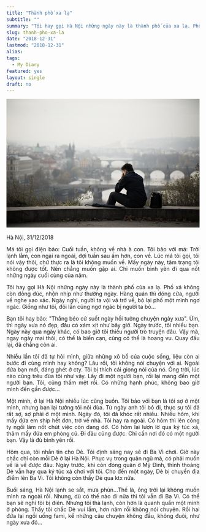 ```yaml
---
title: "Thành phố xa lạ"
subtitle: ""
summary: "Tôi hay gọi Hà Nội những ngày này là thành phố của xa lạ. Phố xá không còn đông đúc, nhộn nhịp như thường ngày. Hàng quán thì đóng cửa, người về nghe xao xác."
slug: thanh-pho-xa-la
date: "2018-12-31"
lastmod: "2018-12-31"
alias:
tags:
  - My Diary
featured: yes
layout: single
draft: no
---
```


<p style = "text-align: center"><img src="./featured.jpg"></p>

<p style = "text-align: justify">Hà Nội, 31/12/2018</p>

<p style = "text-align: justify">Má tôi gọi điện bảo: Cuối tuần, không về nhà à con. Tôi bảo với má: Trời lạnh lắm, con ngại ra ngoài, đợi tuần sau ấm hơn, con về. Lúc má tôi gọi, tôi nói vậy thôi, chứ thực ra là tôi không muốn về. Mấy ngày này, tâm trạng tôi không được tốt. Nên chẳng muốn gặp ai. Chỉ muốn bình yên đi qua nốt những ngày cuối cùng của năm.</p>

<p style = "text-align: justify">Tôi hay gọi Hà Nội những ngày này là thành phố của xa lạ. Phố xá không còn đông đúc, nhộn nhịp như thường ngày. Hàng quán thì đóng cửa, người về nghe xao xác. Ngày nghỉ, người ta vội vã trở về, bỏ lại phố một mình ngơ ngác. Giống như tôi, đôi lần cũng ngơ ngác bị người ta bỏ...</p>

<p style = "text-align: justify">Bạn tôi hay bảo: "Thằng béo cứ suốt ngày hồi tưởng chuyện ngày xưa". Ừm, thì ngày xưa nó đẹp, đâu có xám xịt như bây giờ. Ngày trước, tôi nhiều bạn. Ngày này qua ngày khác, có bao giờ tôi thiếu người trò truyện đâu. Vậy mà, ngay ngày mai thôi, có thể là biển cạn, cũng có thể là hoang vu. Quay đầu lại, đã chẳng còn ai.</p>

<p style = "text-align: justify">Nhiều lần tôi đã tự hỏi mình, giữa những xô bồ của cuộc sống, liệu còn ai bước đi cùng mình hay không? Lâu rồi, tôi không nói chuyện với ai. Ngoài đứa bạn mới, đáng ghét ở cty. Tôi bị thích cái giọng nói của nó. Ông trời, lúc nào cũng trêu đùa tôi như vậy. Lấy đi một người bạn, rồi lại mang đến một người bạn. Tôi, cũng thấm mệt rồi. Có những hạnh phúc, không bao giờ mình đến gần được...</p>

<p style = "text-align: justify">Một mình, ở lại Hà Nội nhiều lúc cũng buồn. Tôi bảo với bạn là tôi sợ ở một mình, nhưng bạn lại tưởng tôi nói đùa. Từ ngày anh tôi bỏ đi, thực sự tôi đã rất sợ, sợ phải ở một mình. Ngày đó, tôi đã khóc rất nhiều. Nhiều hôm, khi mấy đứa em ship hết đơn, trở về nhà. Tôi hay ra ngoài. Có hôm thì lên công ty ngồi làm nốt chút việc còn dang dở. Có hôm lại lượn lờ qua ký túc xá, thăm mấy đứa em phòng cũ. Đi đâu cũng được. Chỉ cần nơi đó có một người bạn. Vậy là đủ bình yên rồi.</p>

<p style = "text-align: justify">Hôm qua, tôi nhắn tin cho Dẻ. Tôi định sáng nay sẽ đi Ba Vì chơi. Giờ này chắc chỉ còn mỗi Dẻ ở lại Hà Nội. Phục vụ trong quân ngũ mà, có phải muốn về là về được đâu. Ngày trước, khi còn đóng quân ở Mỹ Đình, thỉnh thoảng Dẻ vẫn hay qua ký túc xá chơi với tôi. Cho đến một ngày, Dẻ bị chuyển địa điểm lên Ba Vì. Tôi không còn thấy Dẻ qua ktx nữa.</p>

<p style = "text-align: justify">Buổi sáng, Hà Nội lạnh se sắt, mưa phùn...Thế là, ông trời lại không muốn mình ra ngoài rồi. Nhưng, dù có thế nào đi nữa thì tôi vẫn đi Ba Vì. Có thể bạn sẽ nghĩ tôi bị điên. Nhưng tôi thà lạnh, còn hơn là quanh quẩn một mình ở phòng. Thấy tôi chắc Dẻ vui lắm, hơn năm rồi không nói chuyện. Rồi hai đứa lại ngồi uống fami, kể những câu chuyện không đầu, không đuôi, như ngày xưa đó...</p>
